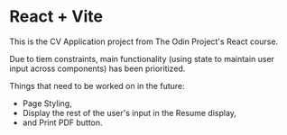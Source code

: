 # React + Vite

This is the CV Application project from The Odin Project's React course.

Due to tiem constraints, main functionality (using state to maintain user input across components) has been prioritized.

Things that need to be worked on in the future:
- Page Styling,
- Display the rest of the user's input in the Resume display,
- and Print PDF button.